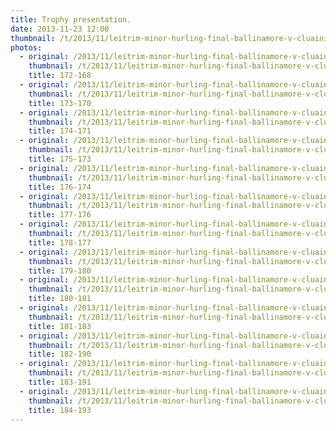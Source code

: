 ```yaml
---
title: Trophy presentation.
date: 2013-11-23 12:00
thumbnail: /t/2013/11/leitrim-minor-hurling-final-ballinamore-v-cluainin/trophy-presentation/172-168.jpg
photos:
  - original: /2013/11/leitrim-minor-hurling-final-ballinamore-v-cluainin/trophy-presentation/172-168.jpg
    thumbnail: /t/2013/11/leitrim-minor-hurling-final-ballinamore-v-cluainin/trophy-presentation/172-168.jpg
    title: 172-168
  - original: /2013/11/leitrim-minor-hurling-final-ballinamore-v-cluainin/trophy-presentation/173-170.jpg
    thumbnail: /t/2013/11/leitrim-minor-hurling-final-ballinamore-v-cluainin/trophy-presentation/173-170.jpg
    title: 173-170
  - original: /2013/11/leitrim-minor-hurling-final-ballinamore-v-cluainin/trophy-presentation/174-171.jpg
    thumbnail: /t/2013/11/leitrim-minor-hurling-final-ballinamore-v-cluainin/trophy-presentation/174-171.jpg
    title: 174-171
  - original: /2013/11/leitrim-minor-hurling-final-ballinamore-v-cluainin/trophy-presentation/175-173.jpg
    thumbnail: /t/2013/11/leitrim-minor-hurling-final-ballinamore-v-cluainin/trophy-presentation/175-173.jpg
    title: 175-173
  - original: /2013/11/leitrim-minor-hurling-final-ballinamore-v-cluainin/trophy-presentation/176-174.jpg
    thumbnail: /t/2013/11/leitrim-minor-hurling-final-ballinamore-v-cluainin/trophy-presentation/176-174.jpg
    title: 176-174
  - original: /2013/11/leitrim-minor-hurling-final-ballinamore-v-cluainin/trophy-presentation/177-176.jpg
    thumbnail: /t/2013/11/leitrim-minor-hurling-final-ballinamore-v-cluainin/trophy-presentation/177-176.jpg
    title: 177-176
  - original: /2013/11/leitrim-minor-hurling-final-ballinamore-v-cluainin/trophy-presentation/178-177.jpg
    thumbnail: /t/2013/11/leitrim-minor-hurling-final-ballinamore-v-cluainin/trophy-presentation/178-177.jpg
    title: 178-177
  - original: /2013/11/leitrim-minor-hurling-final-ballinamore-v-cluainin/trophy-presentation/179-180.jpg
    thumbnail: /t/2013/11/leitrim-minor-hurling-final-ballinamore-v-cluainin/trophy-presentation/179-180.jpg
    title: 179-180
  - original: /2013/11/leitrim-minor-hurling-final-ballinamore-v-cluainin/trophy-presentation/180-181.jpg
    thumbnail: /t/2013/11/leitrim-minor-hurling-final-ballinamore-v-cluainin/trophy-presentation/180-181.jpg
    title: 180-181
  - original: /2013/11/leitrim-minor-hurling-final-ballinamore-v-cluainin/trophy-presentation/181-183.jpg
    thumbnail: /t/2013/11/leitrim-minor-hurling-final-ballinamore-v-cluainin/trophy-presentation/181-183.jpg
    title: 181-183
  - original: /2013/11/leitrim-minor-hurling-final-ballinamore-v-cluainin/trophy-presentation/182-190.jpg
    thumbnail: /t/2013/11/leitrim-minor-hurling-final-ballinamore-v-cluainin/trophy-presentation/182-190.jpg
    title: 182-190
  - original: /2013/11/leitrim-minor-hurling-final-ballinamore-v-cluainin/trophy-presentation/183-191.jpg
    thumbnail: /t/2013/11/leitrim-minor-hurling-final-ballinamore-v-cluainin/trophy-presentation/183-191.jpg
    title: 183-191
  - original: /2013/11/leitrim-minor-hurling-final-ballinamore-v-cluainin/trophy-presentation/184-193.jpg
    thumbnail: /t/2013/11/leitrim-minor-hurling-final-ballinamore-v-cluainin/trophy-presentation/184-193.jpg
    title: 184-193
---
```

